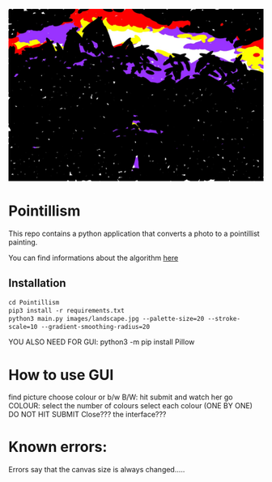 ![example](images/landscape_drawing.jpg)

# Pointillism
This repo contains a python application that converts a photo to a pointillist painting.

You can find informations about the algorithm [here](https://medium.com/@matteoronchetti/https-medium-com-matteoronchetti-pointillism-with-python-and-opencv-f4274e6bbb7b)

## Installation
```
cd Pointillism
pip3 install -r requirements.txt
python3 main.py images/landscape.jpg --palette-size=20 --stroke-scale=10 --gradient-smoothing-radius=20
```

YOU ALSO NEED FOR GUI:
python3 -m pip install Pillow

# How to use GUI
find picture
choose colour or b/w
B/W: hit submit and watch her go
COLOUR:
select the number of colours
select each colour (ONE BY ONE)
DO NOT HIT SUBMIT
Close??? the interface???

# Known errors:
Errors say that the canvas size is always changed.....
